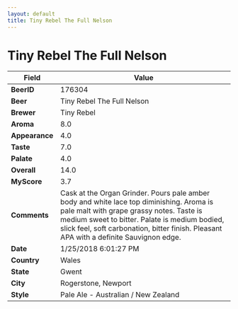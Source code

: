 ```yaml
---
layout: default
title: Tiny Rebel The Full Nelson
---
```


# Tiny Rebel The Full Nelson

| Field         | Value     |
|---------------|-----------|
| **BeerID** | 176304 |
| **Beer** | Tiny Rebel The Full Nelson |
| **Brewer** | Tiny Rebel |
| **Aroma** | 8.0 |
| **Appearance** | 4.0 |
| **Taste** | 7.0 |
| **Palate** | 4.0 |
| **Overall** | 14.0 |
| **MyScore** | 3.7 |
| **Comments** | Cask at the Organ Grinder. Pours pale amber body and white lace top diminishing. Aroma is pale malt with grape grassy notes. Taste is medium sweet to bitter. Palate is medium bodied, slick feel, soft carbonation, bitter finish. Pleasant APA with a definite Sauvignon edge. |
| **Date** | 1/25/2018 6:01:27 PM |
| **Country** | Wales |
| **State** | Gwent |
| **City** | Rogerstone, Newport |
| **Style** | Pale Ale - Australian / New Zealand |

